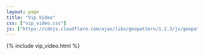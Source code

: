 ```yaml
---
layout: page
title: "Vip Video"
css: ["vip_video.css"]
js: ["https://cdnjs.cloudflare.com/ajax/libs/geopattern/1.2.3/js/geopattern.min.js", "vip_video.js"]
---
```

{% include vip_video.html %}
